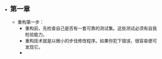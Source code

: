 - ## 第一章
	- 重构第一步：
		- 重构前，先检查自己是否有一套可靠的测试集。这些测试必须有自我
		   检验能力。
		- 重构技术就是以微小的步伐修改程序。如果你犯下错误，很容易便可
		   发现它。
		-
